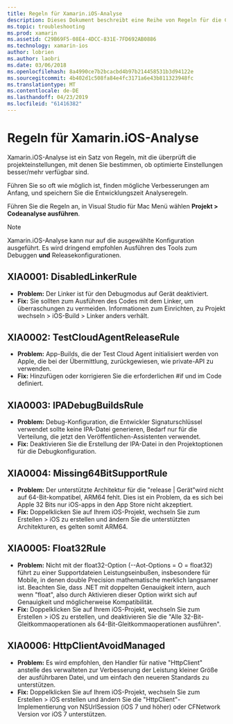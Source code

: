 ```yaml
---
title: Regeln für Xamarin.iOS-Analyse
description: Dieses Dokument beschreibt eine Reihe von Regeln für die Codeanalyse, mit denen überprüft Xamarin.iOS-projekteinstellungen, um zu ermitteln, wenn mehr/better-optimized Einstellungen verfügbar sind.
ms.topic: troubleshooting
ms.prod: xamarin
ms.assetid: C29B69F5-08E4-4DCC-831E-7FD692AB0886
ms.technology: xamarin-ios
author: lobrien
ms.author: laobri
ms.date: 03/06/2018
ms.openlocfilehash: 8a4990ce7b2bcacbd4b97b214458531b3d94122e
ms.sourcegitcommit: 4b402d1c508fa84e4fc3171a6e43b811323948fc
ms.translationtype: MT
ms.contentlocale: de-DE
ms.lasthandoff: 04/23/2019
ms.locfileid: "61416382"
---
```

# <a name="xamarinios-analysis-rules"></a>Regeln für Xamarin.iOS-Analyse

Xamarin.iOS-Analyse ist ein Satz von Regeln, mit die überprüft die projekteinstellungen, mit denen Sie bestimmen, ob optimierte Einstellungen besser/mehr verfügbar sind.

Führen Sie so oft wie möglich ist, finden mögliche Verbesserungen am Anfang, und speichern Sie die Entwicklungszeit Analyseregeln.

Führen Sie die Regeln an, in Visual Studio für Mac Menü wählen **Projekt > Codeanalyse ausführen**.

> [!NOTE]
> Xamarin.iOS-Analyse kann nur auf die ausgewählte Konfiguration ausgeführt. Es wird dringend empfohlen Ausführen des Tools zum Debuggen **und** Releasekonfigurationen.

<a name="XIA0001" />

## <a name="xia0001-disabledlinkerrule"></a>XIA0001: DisabledLinkerRule

- **Problem:** Der Linker ist für den Debugmodus auf Gerät deaktiviert.
- **Fix:** Sie sollten zum Ausführen des Codes mit dem Linker, um überraschungen zu vermeiden.
Informationen zum Einrichten, zu Projekt wechseln > iOS-Build > Linker anders verhält.

<a name="XIA0002" />

## <a name="xia0002-testcloudagentreleaserule"></a>XIA0002: TestCloudAgentReleaseRule

- **Problem:** App-Builds, die der Test Cloud Agent initialisiert werden von Apple, die bei der Übermittlung, zurückgewiesen, wie private-API zu verwenden.
- **Fix:** Hinzufügen oder korrigieren Sie die erforderlichen #if und im Code definiert.

<a name="XIA0003" />

## <a name="xia0003-ipadebugbuildsrule"></a>XIA0003: IPADebugBuildsRule

- **Problem:** Debug-Konfiguration, die Entwickler Signaturschlüssel verwendet sollte keine IPA-Datei generieren, Bedarf nur für die Verteilung, die jetzt den Veröffentlichen-Assistenten verwendet.
- **Fix:** Deaktivieren Sie die Erstellung der IPA-Datei in den Projektoptionen für die Debugkonfiguration.

<a name="XIA0004" />

## <a name="xia0004-missing64bitsupportrule"></a>XIA0004: Missing64BitSupportRule

- **Problem:** Der unterstützte Architektur für die "release | Gerät"wird nicht auf 64-Bit-kompatibel, ARM64 fehlt. Dies ist ein Problem, da es sich bei Apple 32 Bits nur iOS-apps in den App Store nicht akzeptiert.
- **Fix:** Doppelklicken Sie auf Ihrem iOS-Projekt, wechseln Sie zum Erstellen > iOS zu erstellen und ändern Sie die unterstützten Architekturen, es gelten somit ARM64.

<a name="XIA0005" />

## <a name="xia0005-float32rule"></a>XIA0005: Float32Rule

- **Problem:** Nicht mit der float32-Option (--Aot-Options = O = float32) führt zu einer Supportdateien Leistungseinbußen, insbesondere für Mobile, in denen double Precision mathematische merklich langsamer ist. Beachten Sie, dass .NET mit doppelten Genauigkeit intern, auch wenn "float", also durch Aktivieren dieser Option wirkt sich auf Genauigkeit und möglicherweise Kompatibilität.
- **Fix:** Doppelklicken Sie auf Ihrem iOS-Projekt, wechseln Sie zum Erstellen > iOS zu erstellen, und deaktivieren Sie die "Alle 32-Bit-Gleitkommaoperationen als 64-Bit-Gleitkommaoperationen ausführen".

<a name="XIA0006" />

## <a name="xia0006-httpclientavoidmanaged"></a>XIA0006: HttpClientAvoidManaged

- **Problem:** Es wird empfohlen, den Handler für native "HttpClient" anstelle des verwalteten zur Verbesserung der Leistung kleiner Größe der ausführbaren Datei, und um einfach den neueren Standards zu unterstützen.
- **Fix:** Doppelklicken Sie auf Ihrem iOS-Projekt, wechseln Sie zum Erstellen > iOS erstellen und ändern Sie die "HttpClient"-Implementierung von NSUrlSession (iOS 7 und höher) oder CFNetwork Version vor iOS 7 unterstützen.
